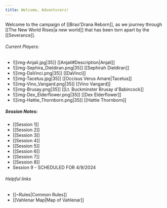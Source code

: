 ```yaml
---
title: Welcome, Adventurers!
---
```

Welcome to the campaign of [[Brao'Drana Reborn]], as we  journey through [[The New World Rises|a new world]] that has been torn apart by the [[Severance]].

###### Current Players:
- ![[img-Anjali.jpg|35]] [[Anjali#Description|Anjali]]
- ![[img-Sephira_Dieldiran.png|35]] [[Sephirah Dieldiran]]
- ![[img-DaVinci.png|35]] [[DaVinci]]
- ![[img-Tacetus.jpg|35]] [[Occisus Verus Amare|Tacetus]]
- ![[img-Vino_Vangard.png|35]] [[Vino Vangard]]
- ![[img-Brusay.png|35]] [[Lt. Buckminster Brusay d'Babincock]]
- ![[img-Dex_Elderflower.png|35]] [[Dex Elderflower]]
- ![[img-Hattie_Thornborn.png|35]] [[Hattie Thornborn]]

##### Session Notes:
- [[Session 1]]
- [[Session 2]]
- [[Session 3]]
- [[Session 4]]
- [[Session 5]]
- [[Session 6]]
- [[Session 7]]
- [[Session 8]]
- Session 9 - SCHEDULED FOR 4/9/2024

###### Helpful links
- [[~Rules|Common Rules]]
- [[Vahlenar Map|Map of Vahlenar]]